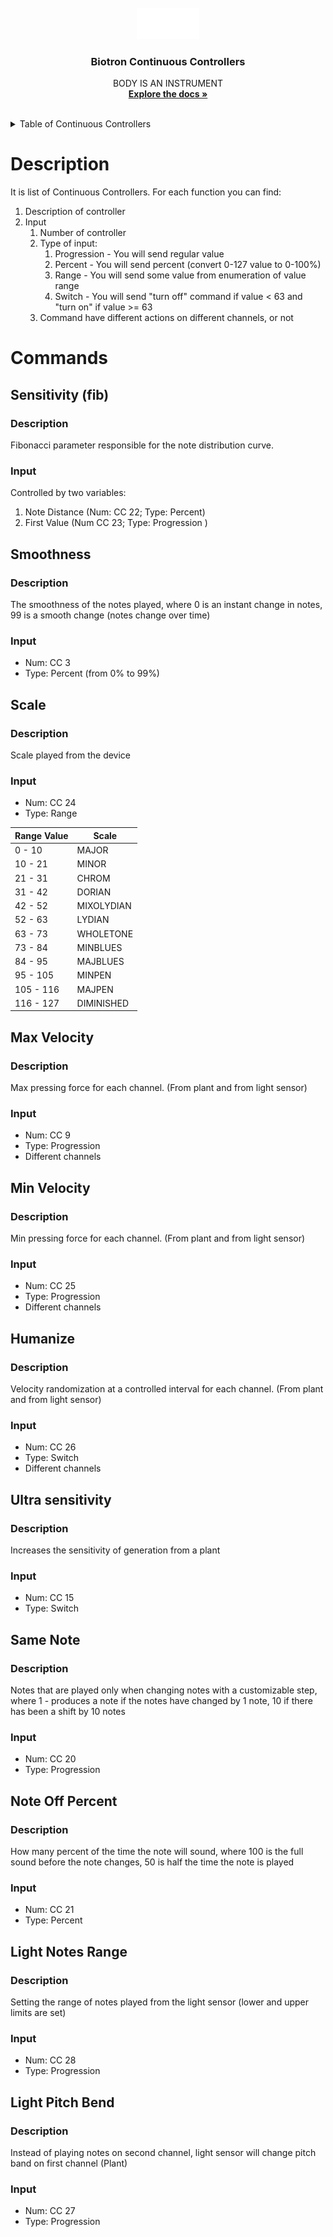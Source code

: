 <!-- PROJECT LOGO -->
<br />
<div align="center">
  <a href="https://github.com/Playtronica">
    <img src="static/logo.png" alt="Logo" width="100">
  </a>

<h3 align="center">Biotron Continuous Controllers</h3>

  <p align="center">
    BODY IS AN INSTRUMENT
    <br />
    <a href="https://github.com/Playtronica/Biotron"><strong>Explore the docs »</strong></a>
    <br />
    <br />
  </p>
</div>

<!-- TABLE OF CONTENTS -->

<details >

  <summary>Table of Continuous Controllers</summary>

  <ol>

1) [Description](#description)
2) [Commands](#commands)
   1) [Sensitivity (fib)](#sensitivity--fib-)
   2) [Smoothness](#smoothness)
   3) [Scale](#scale)
   4) [Max Velocity](#max-velocity)
   5) [Min Velocity](#min-velocity)
   6) [Humanize](#humanize)
   7) [Ultra sensitivity](#ultra-sensitivity)
   8) [Same Note](#same-note)
   9) [Note Off Percent](#note-off-percent)
   10) [Light Notes Range](#light-notes-range)
   11) [Light Pitch Bend](#light-pitch-bend)

  </ol>

</details>

# Description

It is list of Continuous Controllers. For each function you can find:
1) Description of controller
2) Input
   1) Number of controller
   2) Type of input:
      1) Progression - You will send regular value
      2) Percent - You will send percent (convert 0-127 value to 0-100%)
      3) Range - You will send some value from enumeration of value range
      4) Switch - You will send "turn off" command if value < 63 and "turn on" if value >= 63
   3) Command have different actions on different channels, or not

# Commands

## Sensitivity (fib) 

### Description

Fibonacci parameter responsible for the note distribution curve.

### Input

Controlled by two variables:

1) Note Distance (Num: CC 22; Type: Percent)
2) First Value (Num CC 23; Type: Progression )


## Smoothness

### Description

The smoothness of the notes played, where 0 is an instant change in notes,
99 is a smooth change (notes change over time)

### Input
- Num: CC 3
- Type: Percent (from 0% to 99%)


## Scale

### Description

Scale played from the device

### Input
- Num: CC 24
- Type: Range

| Range Value | Scale      |
|-------------|------------|
| 0 - 10      | MAJOR      |
| 10 - 21     | MINOR      |
| 21 - 31     | CHROM      |
| 31 - 42     | DORIAN     |
| 42 - 52     | MIXOLYDIAN |
| 52 - 63     | LYDIAN     |
| 63 - 73     | WHOLETONE  |
| 73 - 84     | MINBLUES   |
| 84 - 95     | MAJBLUES   |
| 95 - 105    | MINPEN     |
| 105 - 116   | MAJPEN     |
| 116 - 127   | DIMINISHED |



## Max Velocity

### Description

Max pressing force for each channel. (From plant and from light sensor)

### Input
- Num: CC 9
- Type: Progression
- Different channels



## Min Velocity

### Description

Min pressing force for each channel. (From plant and from light sensor)

### Input
- Num: CC 25
- Type: Progression
- Different channels



## Humanize

### Description

Velocity randomization at a controlled interval for each channel.
(From plant and from light sensor)

### Input
- Num: CC 26
- Type: Switch
- Different channels



## Ultra sensitivity

### Description

Increases the sensitivity of generation from a plant

### Input
- Num: CC 15
- Type: Switch


## Same Note

### Description

Notes that are played only when changing notes with a customizable step,
where 1 - produces a note if the notes have changed by 1 note,
10 if there has been a shift by 10 notes

### Input
- Num: CC 20
- Type: Progression



## Note Off Percent

### Description

How many percent of the time the note will sound,
where 100 is the full sound before the note changes,
50 is half the time the note is played

### Input
- Num: CC 21
- Type: Percent



## Light Notes Range

### Description

Setting the range of notes played from the light sensor
(lower and upper limits are set)

### Input
- Num: CC 28
- Type: Progression



## Light Pitch Bend

### Description

Instead of playing notes on second channel,
light sensor will change pitch band on first channel (Plant)

### Input
- Num: CC 27
- Type: Progression



